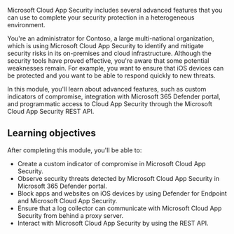 Microsoft Cloud App Security includes several advanced features that you can use to complete your security protection in a heterogeneous environment.

You're an administrator for Contoso, a large multi-national organization, which is using Microsoft Cloud App Security to identify and mitigate security risks in its on-premises and cloud infrastructure. Although the security tools have proved effective, you're aware that some potential weaknesses remain. For example, you want to ensure that iOS devices can be protected and you want to be able to respond quickly to new threats.

In this module, you'll learn about advanced features, such as custom indicators of compromise, integration with Microsoft 365 Defender portal, and programmatic access to Cloud App Security through the Microsoft Cloud App Security REST API.

## Learning objectives

After completing this module, you'll be able to:

- Create a custom indicator of compromise in Microsoft Cloud App Security.
- Observe security threats detected by Microsoft Cloud App Security in Microsoft 365 Defender portal.
- Block apps and websites on iOS devices by using Defender for Endpoint and Microsoft Cloud App Security.
- Ensure that a log collector can communicate with Microsoft Cloud App Security from behind a proxy server.
- Interact with Microsoft Cloud App Security by using the REST API.
